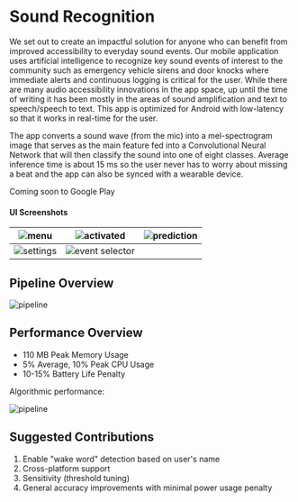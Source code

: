 # Sound Recognition

We set out to create an impactful solution for anyone who can benefit from improved accessibility to everyday sound events. Our mobile application uses artificial intelligence to recognize key sound events of interest to the community such as emergency vehicle sirens and door knocks where immediate alerts and continuous logging is critical for the user. While there are many audio accessibility innovations in the app space, up until the time of writing it has been mostly in the areas of sound amplification and text to speech/speech to text. This app is optimized for Android with low-latency so that it works in real-time for the user.

The app converts a sound wave (from the mic) into a mel-spectrogram image that serves as the main feature fed into a Convolutional Neural Network that will then classify the sound into one of eight classes. Average inference time is about 15 ms so the user never has to worry about missing a beat and the app can also be synced with a wearable device.

Coming soon to Google Play

#### UI Screenshots

| ![menu](https://github.com/stp8954/AwesomeAI/blob/master/image/image1.jpg)     | ![activated](https://github.com/stp8954/AwesomeAI/blob/master/image/image2.jpg)      | ![prediction](https://github.com/stp8954/AwesomeAI/blob/master/image/image3.jpg) |
| ------------------------------------------------------------------------------ | ------------------------------------------------------------------------------------ | -------------------------------------------------------------------------------- |
| ![settings](https://github.com/stp8954/AwesomeAI/blob/master/image/image4.jpg) | ![event selector](https://github.com/stp8954/AwesomeAI/blob/master/image/image5.jpg) |                                                                                  |

## Pipeline Overview

![pipeline](https://github.com/stp8954/AwesomeAI/blob/master/image/pipeline.png)

## Performance Overview

- 110 MB Peak Memory Usage
- 5% Average, 10% Peak CPU Usage
- 10-15% Battery Life Penalty

Algorithmic performance:

![pipeline](https://github.com/stp8954/AwesomeAI/blob/master/image/performance.png)

## Suggested Contributions

1. Enable "wake word" detection based on user's name
2. Cross-platform support
3. Sensitivity (threshold tuning)
4. General accuracy improvements with minimal power usage penalty
